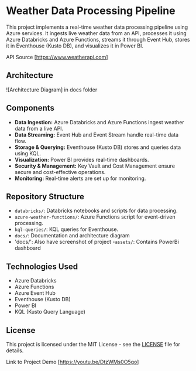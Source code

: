 # Weather Data Processing Pipeline

This project implements a real-time weather data processing pipeline using Azure services. It ingests live weather data from an API, processes it using Azure Databricks and Azure Functions, streams it through Event Hub, stores it in Eventhouse (Kusto DB), and visualizes it in Power BI.

API Source [https://www.weatherapi.com]
## Architecture
![Architecture Diagram] in docs folder

## Components
- **Data Ingestion:** Azure Databricks and Azure Functions ingest weather data from a live API.
- **Data Streaming:** Event Hub and Event Stream handle real-time data flow.
- **Storage & Querying:** Eventhouse (Kusto DB) stores and queries data using KQL.
- **Visualization:** Power BI provides real-time dashboards.
- **Security & Management:** Key Vault and Cost Management ensure secure and cost-effective operations.
- **Monitoring:** Real-time alerts are set up for monitoring.

## Repository Structure
- `databricks/`: Databricks notebooks and scripts for data processing.
- `azure-weather-functions/`: Azure Functions script for event-driven processing.
- `kql-queries/`: KQL queries for Eventhouse.
- `docs/`: Documentation and architecture diagram
- 'docs/': Also have screenshot of project
-`assets/`: Contains PowerBi dashboard



## Technologies Used
- Azure Databricks
- Azure Functions
- Azure Event Hub
- Eventhouse (Kusto DB)
- Power BI
- KQL (Kusto Query Language)

## License
This project is licensed under the MIT License - see the [LICENSE](LICENSE) file for details.

Link to Project Demo [https://youtu.be/DtzWMs0O5go] 
